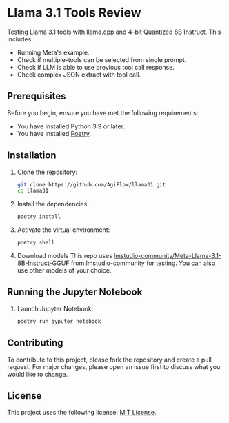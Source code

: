# Llama 3.1 Tools Review

Testing Llama 3.1 tools with llama.cpp and 4-bit Quantized 8B Instruct. This includes:

- Running Meta's example.  
- Check if multiple-tools can be selected from single prompt.  
- Check if LLM is able to use previous tool call response.  
- Check complex JSON extract with tool call.  

## Prerequisites

Before you begin, ensure you have met the following requirements:

- You have installed Python 3.9 or later.
- You have installed [Poetry](https://python-poetry.org/docs/#installation).

## Installation

1. Clone the repository:

   ```sh
   git clone https://github.com/AgiFlow/llama31.git
   cd llama31
   ```

2. Install the dependencies:

   ```sh
   poetry install
   ```

3. Activate the virtual environment:

   ```sh
   poetry shell
   ```
   
4. Download models
This repo uses [lmstudio-community/Meta-Llama-3.1-8B-Instruct-GGUF](https://huggingface.co/lmstudio-community/Meta-Llama-3.1-8B-Instruct-GGUF/tree/main) from lmstudio-community for testing. You can also use other models of your choice.

## Running the Jupyter Notebook

1. Launch Jupyter Notebook:

   ```sh
   poetry run jyputer notebook
   ```

## Contributing

To contribute to this project, please fork the repository and create a pull request. For major changes, please open an issue first to discuss what you would like to change.

## License

This project uses the following license: [MIT License](LICENSE).
